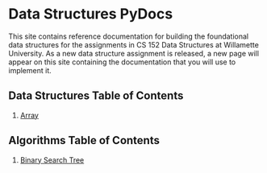# Data Structures PyDocs

This site contains reference documentation for building the foundational data structures for the assignments in CS 152 Data Structures at Willamette University. As a new data structure assignment is released, a new page will appear on this site containing the documentation that you will use to implement it.

## Data Structures Table of Contents

1. [Array](array.md)
<!-- 2. [Array2D](array2d.md)
3. [LinkedList](linked_list.md)
4. [Stacks and Queues](stacks_queues.md)
5. [HashMap](hash_map.md)
6. [Graph](graph.md) -->

## Algorithms Table of Contents

1. [Binary Search Tree](bst.md)

